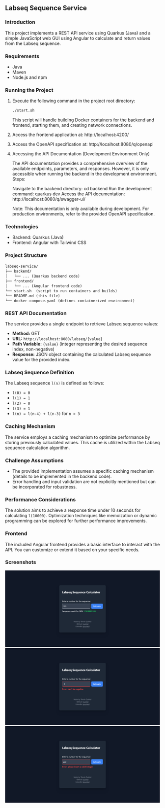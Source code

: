 ## Labseq Sequence Service

### Introduction

This project implements a REST API service using Quarkus (Java) and a simple JavaScript web GUI using Angular to calculate and return values from the Labseq sequence.

### Requirements

- Java
- Maven
- Node.js and npm

### Running the Project

1. Execute the following command in the project root directory:

   ```bash
   ./start.sh
   ```

   This script will handle building Docker containers for the backend and frontend, starting them, and creating network connections.

2. Access the frontend application at: http://localhost:4200/
3. Access the OpenAPI specification at: http://localhost:8080/q/openapi
4. Accessing the API Documentation (Development Environment Only)

   The API documentation provides a comprehensive overview of the available endpoints, parameters, and responses. However, it is only accessible when running the backend in the development environment.
   Steps:

   Navigate to the backend directory: cd backend
   Run the development command: quarkus dev
   Access the API documentation: http://localhost:8080/q/swagger-ui/

   Note: This documentation is only available during development. For production environments, refer to the provided OpenAPI specification.

### Technologies

- Backend: Quarkus (Java)
- Frontend: Angular with Tailwind CSS

### Project Structure

```
labseq-service/
├── backend/
│   └── ... (Quarkus backend code)
├── frontend/
│   └── ... (Angular frontend code)
└── start.sh  (script to run containers and builds)
└── README.md (this file)
└── docker-compose.yaml (defines containerized environment)
```

### REST API Documentation

The service provides a single endpoint to retrieve Labseq sequence values:

- **Method:** GET
- **URL:** `http://localhost:8080/labseq/{value}`
- **Path Variable:** `{value}` (integer representing the desired sequence index, non-negative)
- **Response:** JSON object containing the calculated Labseq sequence value for the provided index.

### Labseq Sequence Definition

The Labseq sequence `l(n)` is defined as follows:

- `l(0) = 0`
- `l(1) = 1`
- `l(2) = 0`
- `l(3) = 1`
- `l(n) = l(n-4) + l(n-3)` for `n > 3`

### Caching Mechanism

The service employs a caching mechanism to optimize performance by storing previously calculated values. This cache is utilized within the Labseq sequence calculation algorithm.

### Challenge Assumptions

- The provided implementation assumes a specific caching mechanism (details to be implemented in the backend code).
- Error handling and input validation are not explicitly mentioned but can be incorporated for robustness.

### Performance Considerations

The solution aims to achieve a response time under 10 seconds for calculating `l(10000)`. Optimization techniques like memoization or dynamic programming can be explored for further performance improvements.

### Frontend

The included Angular frontend provides a basic interface to interact with the API. You can customize or extend it based on your specific needs.

### Screenshots

![screenshot1](./screenshots/screenshot1.png)
![screenshot2](./screenshots/screenshot2.png)
![screenshot3](./screenshots/screenshot3.png)
